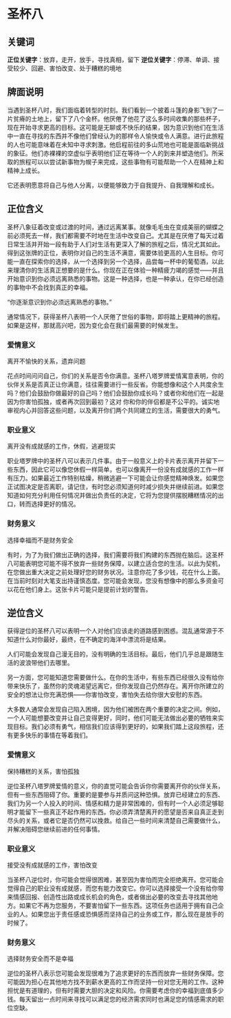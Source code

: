 # 圣杯八

## 关键词

**正位关键字**：放弃，走开，放手，寻找真相，留下
**逆位关键字**：停滞、单调、接受较少、回避、害怕改变、处于糟糕的境地

## 牌面说明

当遇到圣杯八时，我们面临着转型的时刻。我们看到一个披着斗篷的身影飞到了一片贫瘠的土地上，留下了八个金杯。他厌倦了他花了这么多时间收集的那些杯子，现在开始寻求更高的目标。这可能是无聊或不快乐的结果，因为意识到他们在生活中一直在寻找的东西并不像他们曾经认为的那样令人愉快或令人满意。进行此旅程的人也可能意味着在未知中寻求刺激。他启程前往的多山荒地也可能是面临新挑战的象征。他们赤裸裸的空虚似乎表明他们正在等待一个人的到来并塑造他们。所采取的旅程可以以尝试新事物为幌子来完成，这些事物有可能帮助一个人在精神上和精神上成长。

它还表明愿意将自己与他人分离，以便能够致力于自我提升、自我理解和成长。

## 正位含义

圣杯八象征着改变或过渡的时间，通过远离某事。就像毛毛虫在变成美丽的蝴蝶之前必须死去一样，我们都需要不时地在生活中改变自己。尤其是在厌倦了每天过着日常生活并开始一段有助于人们对生活有更深入了解的旅程之后，情况尤其如此。得到这张牌的正位，表明你对自己的生活不满意，需要体验更高的人生目标。你可能一直在探索你的选择，从一个选择到另一个选择，品尝每一杯中的葡萄酒，以此来理清你的生活真正想要的是什么。你现在正在体验一种精疲力竭的感觉——并且开始意识到你必须远离熟悉的事物。这是一种选择，也是一种承认，在你已经创造的事物中不会找到真正的幸福。

“你逐渐意识到你必须远离熟悉的事物。”

通常情况下，获得圣杯八表明一个人厌倦了世俗的事物，即将踏上更精神的旅程。如果是这样，那就高兴吧，因为变化会在我们最需要的时候发生。

### 爱情意义

离开不愉快的关系，遗弃问题

花点时间问问自己，你们的关系是否令你满意。圣杯八塔罗牌爱情寓意表明，你的伙伴关系是否真正让你满意，往往需要进行一些反省。你能想像和这个人共度余生吗？他们会鼓励你做最好的自己吗？他们会鼓励你成长吗？或者你和他们在一起是因为你害怕孤独，或者再次回到最初？这对
你和你的伴侣都是不公平的。诚实地审视内心并回答这些问题，以及离开你们两个共同建立的生活，需要很大的勇气。

### 职业意义

离开没有成就感的工作，休假，逃避现实

职业塔罗牌中的圣杯八可以表示几件事。由于一般意义上的卡片表示离开并留下一些东西，因此它可以像您休假一样简单，也可以像离开一份没有成就感的工作一样有压力。如果最近工作特别枯燥，稍微逃避一下可能会让你感觉精神焕发。如果您正试图决定是否离职，请记住，有时您必须知道何时减少损失并继续前进。如果您知道如何充分利用任何情况并做出负责任的决定，它将为您提供摆脱糟糕情况的出口，转而选择更好的情况。

### 财务意义

选择幸福而不是财务安全

有时，为了为我们做出正确的选择，我们需要将我们构建的东西抛在脑后。这圣杯八可能表明您可能不得不放弃一些财务保障，以建立适合您的生活。以此为契机，在您做出重大决定之前处理好您的财务状况。注意你花了多少钱，花在什么上面。在当前时刻对大笔支出持谨慎态度。您可能会发现，您没有想像中的那么多资金可以花在他们身上。这张卡片可能只是提前计划的警告。

## 逆位含义

获得逆位的圣杯八可以表明一个人对他们应该走的道路感到困惑。混乱通常源于不知道什么对你最好，最终，在不确定的海洋中漂流将是结果。

人们可能会发现自己漫无目的，没有明确的生活目标。最后，他们几乎总是跟随生活的波浪带他们去哪里。

另一方面，您可能知道您需要做什么。在你的生活中，有些东西已经很久没有给你带来快乐了，虽然你的灵魂渴望远离它，但你发现自己仍然存在。离开你所建立的安全的想法让你充满恐惧——你害怕改变，害怕失去给你很大安慰的东西。

大多数人通常会发现自己陷入困境，因为他们被困在两个重要的决定之间。例如，一个人可能想要改变并让自己变得更好，同时，他们可能无法做出必要的牺牲来实现目标。我们必须有勇气，相信我们应该得到更好的，如果我们踏上这段旅程，还有更多快乐的事情在等着我们。

### 爱情意义

保持糟糕的关系，害怕孤独

逆位圣杯八塔罗牌爱情的意义，你的直觉可能会告诉你你需要离开你的伙伴关系，但有一些东西阻碍了你。重要的是要参与并质问这种恐惧。放弃已经建立的东西、我们为另一个人投入的时间、情感和精力是非常困难的，但有时一个人必须足够聪明才能留下一些真正不起作用的东西。你必须弄清楚离开的愿望是否来自真正走到尽头的关系，或者它是否仍然可以挽救。给自己一些时间来清楚自己需要做什么，并解决阻碍您继续前进的任何事情。

### 职业意义

接受没有成就感的工作，害怕改变

当圣杯八逆位时，你可能会觉得很困难，甚至因为害怕而完全拒绝离开。您可能会觉得自己的职业没有成就感，而您有能力改变它。你可以选择接受一个没有给你带来情感回报、创造性出路或成长机会的角色，或者做出必要的改变去寻找其他地方。如果它不再为您服务，不要害怕留下一些东西。这项任务也适用于拥有自己企业的人。如果您出于责任感或恐惧感而坚持自己的业务或工作，那么现在是放手的时候了。

### 财务意义

选择财务安全而不是幸福

逆位的圣杯八表示您可能会发现很难为了追求更好的东西而放弃一些财务保障。您可能因为担心在其他地方找不到薪水更高的工作而坚持一份对您无用的工作。这种担忧是有道理的，但有时需要大胆的决定和风险。你需要考虑你的幸福到底值多少钱。每天留出一点时间来寻找可以满足您的经济需求同时也满足您的情感需求的职位空缺。